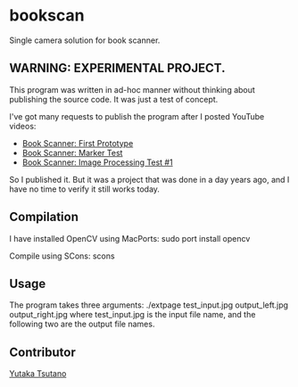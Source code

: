 bookscan
========

Single camera solution for book scanner.

## WARNING: EXPERIMENTAL PROJECT.

This program was written in ad-hoc manner without thinking about
publishing the source code. It was just a test of concept.

I've got many requests to publish the program after I posted YouTube videos:
* [Book Scanner: First Prototype](http://www.youtube.com/watch?v=rjzxlA9RWio)
* [Book Scanner: Marker Test](http://www.youtube.com/watch?v=YXANjnry6CU)
* [Book Scanner: Image Processing Test #1](http://www.youtube.com/watch?v=lHHPFBH2EkA)

So I published it. But it was a project that was done in a day years ago, and
I have no time to verify it still works today.

## Compilation

I have installed OpenCV using MacPorts:
    sudo port install opencv

Compile using SCons:
    scons

## Usage

The program takes three arguments:
    ./extpage test_input.jpg output_left.jpg output_right.jpg
where test_input.jpg is the input file name, and the following two are the
output file names.

## Contributor

[Yutaka Tsutano](http://yutaka.tsutano.com)
